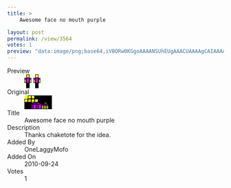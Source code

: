 ```yaml
---
title: >
    Awesome face no mouth purple

layout: post
permalink: /view/3564
votes: 1
preview: "data:image/png;base64,iVBORw0KGgoAAAANSUhEUgAAACUAAAAgCAIAAAAaMSbnAAAABnRSTlMA/wD/AP5AXyvrAAAAnklEQVRIie2UQQ7DIAwEdyOu6WfI/1+QfCa91z2lJWAQHLBUypwcYmtWQpgiL1yQCzTCngI14y755/E8vt+rJw9UI+KTELdxPVE/FB8fcdHXJ2dc9PV1xdpH4/fAlnCKO+fI4QDsEAAb+KlDwvNNy9c0bn1/DpnUEYWepvEFgIhP91BEoadpfPT3N32/7bPeZ9b7evT7m77pm77/8b0Bx7tLkhBD3qkAAAAASUVORK5CYII="
---
```

<dl class="side-by-side">
<dt>Preview</dt>
<dd>
    <img class="preview" src="data:image/png;base64,iVBORw0KGgoAAAANSUhEUgAAACUAAAAgCAIAAAAaMSbnAAAABnRSTlMA/wD/AP5AXyvrAAAAnklEQVRIie2UQQ7DIAwEdyOu6WfI/1+QfCa91z2lJWAQHLBUypwcYmtWQpgiL1yQCzTCngI14y755/E8vt+rJw9UI+KTELdxPVE/FB8fcdHXJ2dc9PV1xdpH4/fAlnCKO+fI4QDsEAAb+KlDwvNNy9c0bn1/DpnUEYWepvEFgIhP91BEoadpfPT3N32/7bPeZ9b7evT7m77pm77/8b0Bx7tLkhBD3qkAAAAASUVORK5CYII=">
</dd>
<dt>Original</dt>
<dd>
    <img class="preview" src="data:image/png;base64,iVBORw0KGgoAAAANSUhEUgAAAEAAAAAgCAYAAACinX6EAAAACXBIWXMAAA7DAAAOwwHHb6hkAAABFUlEQVRoQ+1YUQ7CIAyVM3mnnVavwocXwDFARx20sYTA9kwaQ9ohvPa9dhrn7u5W+RjzrLnn93kAclt268WDQ/zfeO+T+FPckN+/AOSASC5Y2mPIC8ekfc5WBiBUAgAABaABEMEpxIyKm3wdWtmFTcjx1xq3t9ghTtAlAIBI5LZMxwpIWZdOgoMPSqgAUQVk/PeVAA0IY/IpRPDCLXD7K0A9A1hrXbIW+3XeQw8APfBjlYgjS3GcnwMgPU8pyD1X8AMANQX+RH6U321fAZMBogeAcpLjeKt4qimlNZMQAKDmYquM0srpRKXxKyC9TJXaHuefngLcBTk/AKhPu6DA8CLIlTjnBwVAgSrN9RrQqV+rqXp0zjduLAGNNhNxvQAAAABJRU5ErkJggg==">
</dd>
<dt>Title</dt>
<dd>Awesome face no mouth purple</dd>
<dt>Description</dt>
<dd>Thanks chaketote for the idea.</dd>
<dt>Added By</dt>
<dd>OneLaggyMofo</dd>
<dt>Added On</dt>
<dd>2010-09-24</dd>
<dt>Votes</dt>
<dd>1</dd>
</dl>
